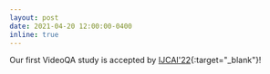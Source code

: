 ```yaml
---
layout: post
date: 2021-04-20 12:00:00-0400
inline: true
---
```


Our first VideoQA study is accepted by [IJCAI'22](https://ijcai-22.org/){:target="\_blank"}!